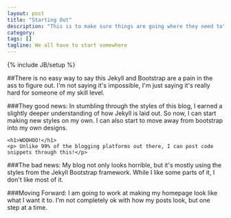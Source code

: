 ```yaml
---
layout: post
title: "Starting Out"
description: "This is to make sure things are going where they need to"
category: 
tags: []
tagline: We all have to start somewhere
---
```

{% include JB/setup %}

##There is no easy way to say this
Jekyll and Bootstrap are a pain in the ass to figure out. I'm not saying it's impossible, I'm just saying it's really hard for someone of my skill level.

###They good news:
In stumbling through the styles of this blog, I earned a slightly deeper understanding of how Jekyll is laid out. So now, I can start making new styles on my own. I can also start to move away from bootstrap into my own designs.

    <h1>WOOHOO!</h1>
    <p> Unlike 99% of the blogging platforms out there, I can post code snippets through this!</p>

###The bad news:
My blog not only looks horrible, but it's mostly using the styles from the Jekyll Bootstrap framework. While I like some parts of it, I don't like most of it.

###Moving Forward:
I am going to work at making my homepage look like what I want it to. I'm not completely ok with how my posts look, but one step at a time.

